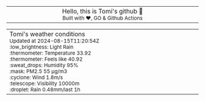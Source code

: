 
<div align="center">
<table>
<tbody>
<td align="center">
<img width="2000" height="0"><br>
Hello, this is Tomi's github 👋<br>
<sup>Built with ❤️, GO & Github Actions</sup><br>
<img width="2000" height="0">
</td>
</tbody>
</table>
</div>
<table>
<tbody>
<td align="left">
<img width="2000" height="0"><br>
Tomi's weather conditions<br>
<sup>Updated at 2024-08-15T11:20:54Z</sup><br>
<sup>:low_brightness: Light Rain</sup><br>
<sup>:thermometer: Temperature 33.92 </sup><br>
<sup>:thermometer: Feels like 40.92</sup><br>
<sup>:sweat_drops: Humidity 95%</sup><br>
<sup>:mask: PM2.5 55 μg/m3</sup><br>
<sup>:cyclone: Wind 1.8m/s </sup><br>
<sup>:telescope: Visibility 10000m </sup><br>
<sup>:droplet: Rain 0.48mm/last 1h </sup><br>
<img width="2000" height="0">
</td>
<td align="left">
<img width="2000" height="0"><br>
<br>
<img width="2000" height="0">
</td>
</tbody>
</table>
</div>
    